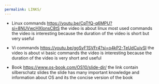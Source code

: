 ```yaml
---
permalink: LINKS/
---
```


* Linux commands https://youtu.be/CpTfQ-q6MPU?si=8NUVwcHXIonsC8tS
the video is about linux most used commands
the video is interesting because the duration of the video is short but very useful

* Vi commands https://youtu.be/ggSyF1SVFr4?si=o4kP2-TeUdCuivSI
the video is about vi basic commands
the video is interesting because the duration of the video is very short and useful

* Book https://www.os-book.com/OS10/slide-dir/
the link contain silberschatz slides
the slide has many important knowledge and information about OS and its the concise version of the book
